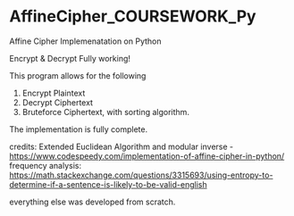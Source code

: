 # AffineCipher_COURSEWORK_Py
 Affine Cipher Implemenatation on Python

Encrypt & Decrypt Fully working!

This program allows for the following
1. Encrypt Plaintext
2. Decrypt Ciphertext
3. Bruteforce Ciphertext, with sorting algorithm.

The implementation is fully complete.

credits:
Extended Euclidean Algorithm and modular inverse - https://www.codespeedy.com/implementation-of-affine-cipher-in-python/
frequency analysis: https://math.stackexchange.com/questions/3315693/using-entropy-to-determine-if-a-sentence-is-likely-to-be-valid-english

everything else was developed from scratch.
